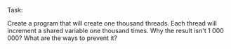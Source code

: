 Task:

Create a program that will create one thousand threads. Each thread will increment a shared variable one thousand times.
Why the result isn't 1 000 000? What are the ways to prevent it?
